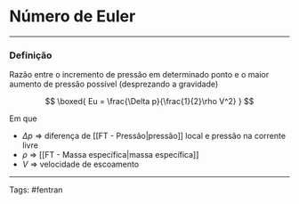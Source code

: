 # Número de Euler

---

### Definição

Razão entre o incremento de pressão em determinado ponto e o maior aumento de pressão possível (desprezando a gravidade)

$$
\boxed{
Eu = \frac{\Delta p}{\frac{1}{2}\rho V^2}
}
$$

Em que

- $\Delta p$ => diferença de [[FT - Pressão|pressão]] local e pressão na corrente livre
- $\rho$ => [[FT - Massa específica|massa específica]]
- $V$ => velocidade de escoamento

---

Tags: #fentran 
